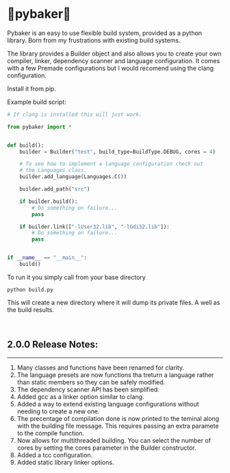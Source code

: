 
# 🥧pybaker🥧

Pybaker is an easy to use flexible build system, provided as a python library. Born from my frustrations with existing build systems.

The library provides a Builder object and also allows you to create your own compiler, linker, dependency scanner and language configuration.
It comes with a few Premade configurations but I would recomend using the clang configuration.

Install it from pip.

Example build script:

``` Python
# If clang is installed this will just work.

from pybaker import *


def build():
    builder = Builder("test", build_type=BuildType.DEBUG, cores = 4)

    # To see how to implement a language configuration check out 
    # the Languages class.
    builder.add_language(Languages.C())

    builder.add_path("src")

    if builder.build():
        # Do something on failure...
        pass

    if builder.link(["-lUser32.lib", "-lGdi32.lib"]):
        # Do something on failure...
        pass


if __name__ == "__main__":
    build()
```

To run it you simply call from your base directory  

``` shell
python build.py 
```

This will create a new directory where it will dump its private files. A well as the build results.

</br>

## 2.0.0 Release Notes:

---

1. Many classes and functions have been renamed for clarity.
2. The language presets are now functions tha treturn a language rather than static members so they can be safely modified.
3. The dependency scanner API has been simplified.
4. Added gcc as a linker option similar to clang.
5. Added a way to extend existing language configurations without needing to create a new one.
6. The precentage of compilation done is now printed to the teminal along with the building file message. This requires passing an extra paramete to the compile function.
7. Now allows for multithreaded building. You can select the number of cores by setting the cores parameter in the Builder constructor.
8. Added a tcc configuration.
9. Added static library linker options.
